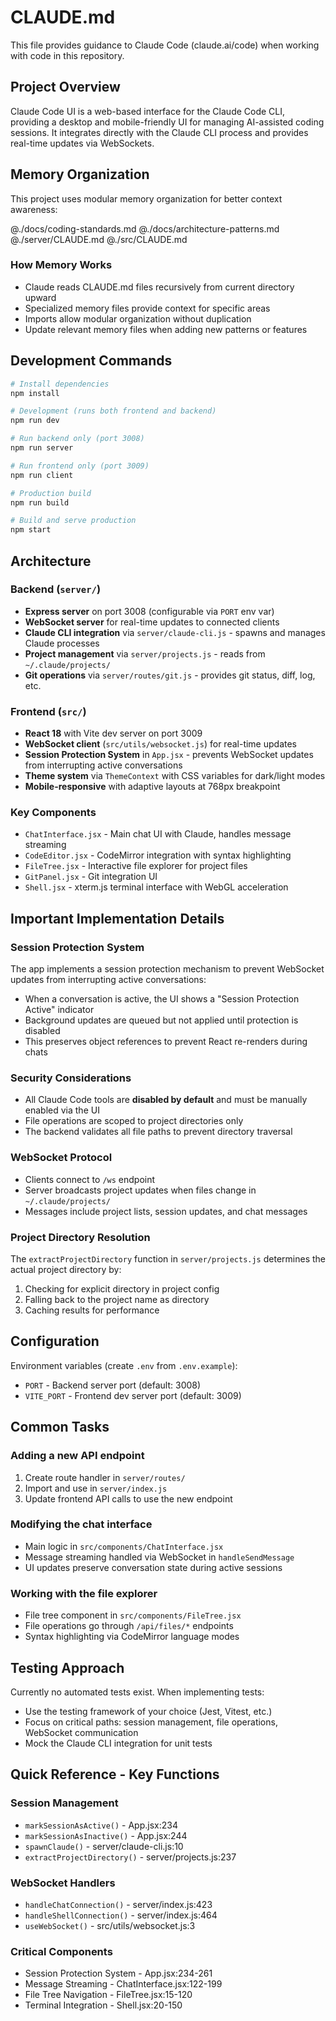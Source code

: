 # CLAUDE.md

This file provides guidance to Claude Code (claude.ai/code) when working with code in this repository.

## Project Overview

Claude Code UI is a web-based interface for the Claude Code CLI, providing a desktop and mobile-friendly UI for managing AI-assisted coding sessions. It integrates directly with the Claude CLI process and provides real-time updates via WebSockets.

## Memory Organization

This project uses modular memory organization for better context awareness:

@./docs/coding-standards.md
@./docs/architecture-patterns.md
@./server/CLAUDE.md
@./src/CLAUDE.md

### How Memory Works
- Claude reads CLAUDE.md files recursively from current directory upward
- Specialized memory files provide context for specific areas
- Imports allow modular organization without duplication
- Update relevant memory files when adding new patterns or features

## Development Commands

```bash
# Install dependencies
npm install

# Development (runs both frontend and backend)
npm run dev

# Run backend only (port 3008)
npm run server

# Run frontend only (port 3009) 
npm run client

# Production build
npm run build

# Build and serve production
npm start
```

## Architecture

### Backend (`server/`)
- **Express server** on port 3008 (configurable via `PORT` env var)
- **WebSocket server** for real-time updates to connected clients
- **Claude CLI integration** via `server/claude-cli.js` - spawns and manages Claude processes
- **Project management** via `server/projects.js` - reads from `~/.claude/projects/`
- **Git operations** via `server/routes/git.js` - provides git status, diff, log, etc.

### Frontend (`src/`)
- **React 18** with Vite dev server on port 3009
- **WebSocket client** (`src/utils/websocket.js`) for real-time updates
- **Session Protection System** in `App.jsx` - prevents WebSocket updates from interrupting active conversations
- **Theme system** via `ThemeContext` with CSS variables for dark/light modes
- **Mobile-responsive** with adaptive layouts at 768px breakpoint

### Key Components
- `ChatInterface.jsx` - Main chat UI with Claude, handles message streaming
- `CodeEditor.jsx` - CodeMirror integration with syntax highlighting
- `FileTree.jsx` - Interactive file explorer for project files
- `GitPanel.jsx` - Git integration UI
- `Shell.jsx` - xterm.js terminal interface with WebGL acceleration

## Important Implementation Details

### Session Protection System
The app implements a session protection mechanism to prevent WebSocket updates from interrupting active conversations:
- When a conversation is active, the UI shows a "Session Protection Active" indicator
- Background updates are queued but not applied until protection is disabled
- This preserves object references to prevent React re-renders during chats

### Security Considerations
- All Claude Code tools are **disabled by default** and must be manually enabled via the UI
- File operations are scoped to project directories only
- The backend validates all file paths to prevent directory traversal

### WebSocket Protocol
- Clients connect to `/ws` endpoint
- Server broadcasts project updates when files change in `~/.claude/projects/`
- Messages include project lists, session updates, and chat messages

### Project Directory Resolution
The `extractProjectDirectory` function in `server/projects.js` determines the actual project directory by:
1. Checking for explicit directory in project config
2. Falling back to the project name as directory
3. Caching results for performance

## Configuration

Environment variables (create `.env` from `.env.example`):
- `PORT` - Backend server port (default: 3008)
- `VITE_PORT` - Frontend dev server port (default: 3009)

## Common Tasks

### Adding a new API endpoint
1. Create route handler in `server/routes/`
2. Import and use in `server/index.js`
3. Update frontend API calls to use the new endpoint

### Modifying the chat interface
- Main logic in `src/components/ChatInterface.jsx`
- Message streaming handled via WebSocket in `handleSendMessage`
- UI updates preserve conversation state during active sessions

### Working with the file explorer
- File tree component in `src/components/FileTree.jsx`
- File operations go through `/api/files/*` endpoints
- Syntax highlighting via CodeMirror language modes

## Testing Approach
Currently no automated tests exist. When implementing tests:
- Use the testing framework of your choice (Jest, Vitest, etc.)
- Focus on critical paths: session management, file operations, WebSocket communication
- Mock the Claude CLI integration for unit tests

## Quick Reference - Key Functions

### Session Management
- `markSessionAsActive()` - App.jsx:234
- `markSessionAsInactive()` - App.jsx:244
- `spawnClaude()` - server/claude-cli.js:10
- `extractProjectDirectory()` - server/projects.js:237

### WebSocket Handlers
- `handleChatConnection()` - server/index.js:423
- `handleShellConnection()` - server/index.js:464
- `useWebSocket()` - src/utils/websocket.js:3

### Critical Components
- Session Protection System - App.jsx:234-261
- Message Streaming - ChatInterface.jsx:122-199
- File Tree Navigation - FileTree.jsx:15-120
- Terminal Integration - Shell.jsx:20-150